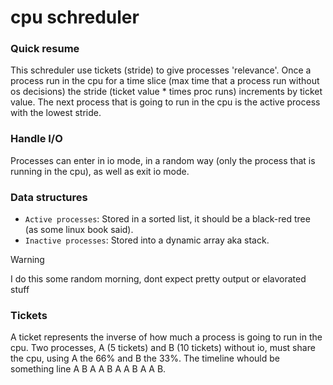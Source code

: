 # cpu schreduler

### Quick resume

This schreduler use tickets (stride) to give
processes 'relevance'. Once a process run
in the cpu for a time slice (max time that a process
run without os decisions) the stride (ticket value * times proc runs)
increments by ticket value. The next process that is going to run
in the cpu is the active process with the lowest stride.

### Handle I/O

Processes can enter in io mode, in a random way
(only the process that is running in the cpu),
as well as exit io mode.

### Data structures

 - `Active processes`: Stored in a sorted list,
 it should be a black-red tree (as some linux book said).
 - `Inactive processes`: Stored into a dynamic array aka stack.

> [!WARNING]
> I do this some random morning, dont expect pretty output or elavorated stuff

### Tickets

A ticket represents the inverse of how much a process is going to run in the cpu.
Two processes, A (5 tickets) and B (10 tickets) without io, must share the cpu,
using A the 66% and B the 33%. The timeline whould be something line A B A A B A A B A A B.
